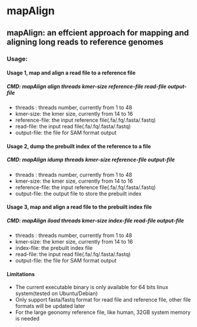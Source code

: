 # mapAlign
## mapAlign: an effcient approach for mapping and aligning long reads to reference genomes
### Usage:
#### Usage 1, map and align a read file to a reference file
##### CMD: mapAlign align threads kmer-size reference-file read-file output-file
* threads : threads number, currently from 1 to 48
* kmer-size: the kmer size, currently from 14 to 16
* reference-file: the input reference file(.fa/.fq/.fasta/.fastq) 
* read-file: the input read file(.fa/.fq/.fasta/.fastq)
* output-file: the file for SAM format output

#### Usage 2, dump the prebuilt index of the reference to a file
#####  CMD: mapAlign idump threads kmer-size reference-file output-file
* threads : threads number, currently from 1 to 48
* kmer-size: the kmer size, currently from 14 to 16
* reference-file: the input reference file(.fa/.fq/.fasta/.fastq)
* output-file: the output file to store the prebuilt index 

#### Usage 3,  map and align a read file to the prebuilt index file
#####  CMD: mapAlign iload threads kmer-size index-file read-file output-file
* threads : threads number, currently from 1 to 48
* kmer-size: the kmer size, currently from 14 to 16
* index-file: the prebuilt  index file 
* read-file: the input read file(.fa/.fq/.fasta/.fastq)
* output-file: the file for SAM format output

#### Limitations
* The current executable binary is only available for 64 bits linux system(tested on Ubuntu/Debian) 
* Only support fasta/fastq format for read file and reference file, other file formats will be updated later 
* For the large geonomy reference file, like human, 32GB system memory is needed
